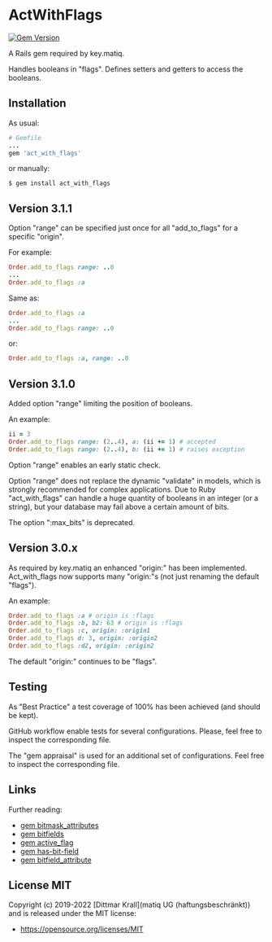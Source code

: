 # ActWithFlags

[![Gem Version](https://badge.fury.io/rb/act_with_flags.png)](http://badge.fury.io/rb/act_with_flags)

A Rails gem required by key.matiq.

Handles booleans in "flags".
Defines setters and getters to access the booleans.


## Installation

As usual:
```ruby
# Gemfile
...
gem 'act_with_flags'
```

or manually:
```shell
$ gem install act_with_flags
```


## Version 3.1.1

Option "range" can be specified just once for all
"add_to_flags" for a specific "origin".

For example:
~~~ruby
Order.add_to_flags range: ..0
...
Order.add_to_flags :a
~~~

Same as:
~~~ruby
Order.add_to_flags :a
...
Order.add_to_flags range: ..0
~~~

or:
~~~ruby
Order.add_to_flags :a, range: ..0
~~~


## Version 3.1.0

Added option "range" limiting the position of booleans.

An example:
```ruby
ii = 3
Order.add_to_flags range: (2..4), a: (ii += 1) # accepted
Order.add_to_flags range: (2..4), b: (ii += 1) # raises exception
```

Option "range" enables an early static check.

Option "range" does not replace the dynamic "validate" in models,
which is strongly recommended for complex applications.
Due to Ruby "act_with_flags" can handle a huge quantity
of booleans in an integer (or a string),
but your database may fail above a certain amount of bits.

The option ":max_bits" is deprecated.


## Version 3.0.x

As required by key.matiq an enhanced "origin:" has been implemented.
Act_with_flags now supports many "origin:"s
(not just renaming the default "flags").

An example:
```ruby
Order.add_to_flags :a # origin is :flags
Order.add_to_flags :b, b2: 63 # origin is :flags
Order.add_to_flags :c, origin: :origin1
Order.add_to_flags d: 3, origin: :origin2
Order.add_to_flags :d2, origin: :origin2
```

The default "origin:" continues to be "flags".


## Testing

As "Best Practice" a test coverage of 100% has been achieved
(and should be kept).

GitHub workflow enable tests for several configurations.
Please, feel free to inspect the corresponding file.

The "gem appraisal" is used for an additional set of configurations.
Feel free to inspect the corresponding file.


## Links

Further reading:

- [gem bitmask_attributes](https://github.com/joelmoss/bitmask_attributes)
- [gem bitfields](https://github.com/grosser/bitfields)
- [gem active_flag](https://github.com/kenn/active_flag)
- [gem has-bit-field](https://github.com/pjb3/has-bit-field)
- [gem bitfield_attribute](https://github.com/gzigzigzeo/bitfield_attribute)


## License MIT

Copyright (c) 2019-2022 [Dittmar Krall](matiq UG (haftungsbeschränkt))
and is released under the MIT license:

* https://opensource.org/licenses/MIT

